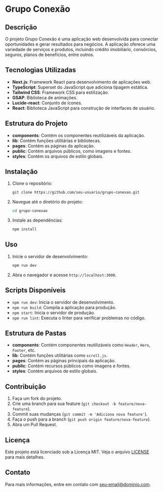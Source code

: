 # Grupo Conexão

## Descrição

O projeto Grupo Conexão é uma aplicação web desenvolvida para conectar oportunidades e gerar resultados para negócios. A aplicação oferece uma variedade de serviços e produtos, incluindo crédito imobiliário, consórcios, seguros, planos de benefícios, entre outros.

## Tecnologias Utilizadas

- **Next.js**: Framework React para desenvolvimento de aplicações web.
- **TypeScript**: Superset do JavaScript que adiciona tipagem estática.
- **Tailwind CSS**: Framework CSS para estilização.
- **GSAP**: Biblioteca de animações.
- **Lucide-react**: Conjunto de ícones.
- **React**: Biblioteca JavaScript para construção de interfaces de usuário.

## Estrutura do Projeto

- **components**: Contém os componentes reutilizáveis da aplicação.
- **lib**: Contém funções utilitárias e bibliotecas.
- **pages**: Contém as páginas da aplicação.
- **public**: Contém arquivos públicos, como imagens e fontes.
- **styles**: Contém os arquivos de estilo globais.

## Instalação

1. Clone o repositório:
    ```bash
    git clone https://github.com/seu-usuario/grupo-conexao.git
    ```
2. Navegue até o diretório do projeto:
    ```bash
    cd grupo-conexao
    ```
3. Instale as dependências:
    ```bash
    npm install
    ```

## Uso

1. Inicie o servidor de desenvolvimento:
    ```bash
    npm run dev
    ```
2. Abra o navegador e acesse `http://localhost:3000`.

## Scripts Disponíveis

- `npm run dev`: Inicia o servidor de desenvolvimento.
- `npm run build`: Compila a aplicação para produção.
- `npm start`: Inicia o servidor de produção.
- `npm run lint`: Executa o linter para verificar problemas no código.

## Estrutura de Pastas

- **components**: Contém componentes reutilizáveis como `Header`, `Hero`, `Footer`, etc.
- **lib**: Contém funções utilitárias como `scroll.js`.
- **pages**: Contém as páginas principais da aplicação.
- **public**: Contém recursos públicos como imagens e fontes.
- **styles**: Contém arquivos de estilo globais.

## Contribuição

1. Faça um fork do projeto.
2. Crie uma branch para sua feature (`git checkout -b feature/nova-feature`).
3. Commit suas mudanças (`git commit -m 'Adiciona nova feature'`).
4. Faça o push para a branch (`git push origin feature/nova-feature`).
5. Abra um Pull Request.

## Licença

Este projeto está licenciado sob a Licença MIT. Veja o arquivo [LICENSE](LICENSE) para mais detalhes.

## Contato

Para mais informações, entre em contato com [seu-email@dominio.com](mailto:seu-email@dominio.com).
